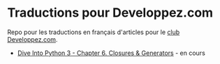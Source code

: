 # Traductions pour Developpez.com

Repo pour les traductions en français d'articles pour le [club Developpez.com](https://club.developpez.com/).

* [Dive Into Python 3 - Chapter 6. Closures & Generators](http://www.diveintopython3.net/generators.html) - en cours

